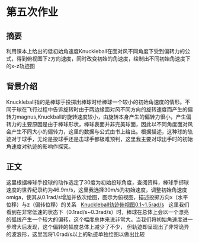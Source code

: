 # 第五次作业
## 摘要  
利用课本上给出的低初始角速度Knuckleball在面对风不同角度下受到偏转力的公式，得到俯视图下z方向速度，同时改变初始的角速度，绘制出不同初始角速度下的x-z轨迹图
## 背景介绍
Knuckleball指的是棒球手投掷出棒球时给棒球一个较小的初始角速度的情形。不同于球在飞行过程中告诉旋转时由于两边缘面对风不同方向的旋转速度而产生的偏转力magnus,Knuckball的旋转速度较小，由旋转本身产生的偏转力很小，产生偏转力的主要原因是由于棒球形状，棒球表面并非完美球面，因此以不同角度面对风会产生不同大小的偏转力，这里的数据与公式由书上给出。根据描述，这种球的轨迹对于球手，无论是投球手还是击球手都极难预判，这里我主要对球出手时的初始角速度对轨迹的影响作探究。
## 正文
这里根据棒球手投球的动作选定了30度为初始投球角度，查阅资料，棒球手掷球速度的世界纪录约为46.9m/s，这里我选择30m/s为初始速度，调整初始角速度omiga，使其从0.1rad/s增加并依次绘图，图示为俯视图，描述投掷方向x（水平位移）与z（偏转位移）的关系  
[Knuckleball轨迹俯视图0.1~1.5rad/s](https://github.com/KKllc/computationalphysics_N2015301020021/pull/3/commits/0ed5c17567a5e0ed2b7ac8ac5b5a3e6af8ecbc22)  
这里我们看到在非常低速的状态下（0.1rad/s~0.3rad/s）时，棒球在总体上会以一个漂亮的弧线产生一个较大的偏转，这个幅度总体来说非常大。当我们将初始角速度进一步增大后发现，这个偏转的幅度总体上减少了不少， 但轨迹却呈现出了非常诡异的波浪形，这里我将1.0rad/s以上的轨迹单独绘图以做出比较


